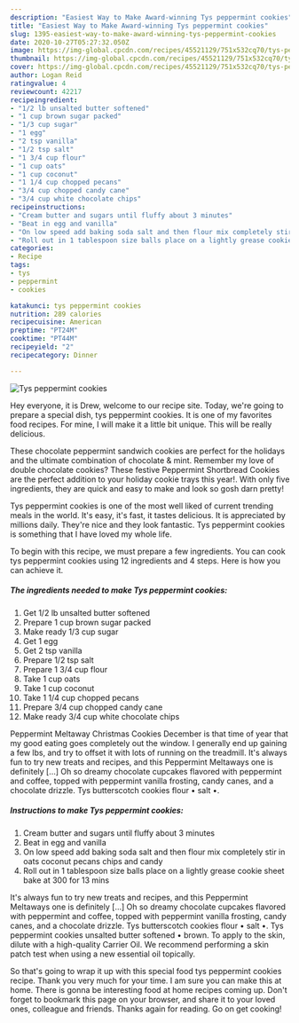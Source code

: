 ```yaml
---
description: "Easiest Way to Make Award-winning Tys peppermint cookies"
title: "Easiest Way to Make Award-winning Tys peppermint cookies"
slug: 1395-easiest-way-to-make-award-winning-tys-peppermint-cookies
date: 2020-10-27T05:27:32.050Z
image: https://img-global.cpcdn.com/recipes/45521129/751x532cq70/tys-peppermint-cookies-recipe-main-photo.jpg
thumbnail: https://img-global.cpcdn.com/recipes/45521129/751x532cq70/tys-peppermint-cookies-recipe-main-photo.jpg
cover: https://img-global.cpcdn.com/recipes/45521129/751x532cq70/tys-peppermint-cookies-recipe-main-photo.jpg
author: Logan Reid
ratingvalue: 4
reviewcount: 42217
recipeingredient:
- "1/2 lb unsalted butter softened"
- "1 cup brown sugar packed"
- "1/3 cup sugar"
- "1 egg"
- "2 tsp vanilla"
- "1/2 tsp salt"
- "1 3/4 cup flour"
- "1 cup oats"
- "1 cup coconut"
- "1 1/4 cup chopped pecans"
- "3/4 cup chopped candy cane"
- "3/4 cup white chocolate chips"
recipeinstructions:
- "Cream butter and sugars until fluffy about 3 minutes"
- "Beat in egg and vanilla"
- "On low speed add baking soda salt and then flour mix completely stir in oats coconut pecans chips and candy"
- "Roll out in 1 tablespoon size balls place on a lightly grease cookie sheet bake at 300 for 13 mins"
categories:
- Recipe
tags:
- tys
- peppermint
- cookies

katakunci: tys peppermint cookies 
nutrition: 289 calories
recipecuisine: American
preptime: "PT24M"
cooktime: "PT44M"
recipeyield: "2"
recipecategory: Dinner

---
```



![Tys peppermint cookies](https://img-global.cpcdn.com/recipes/45521129/751x532cq70/tys-peppermint-cookies-recipe-main-photo.jpg)

Hey everyone, it is Drew, welcome to our recipe site. Today, we're going to prepare a special dish, tys peppermint cookies. It is one of my favorites food recipes. For mine, I will make it a little bit unique. This will be really delicious.

These chocolate peppermint sandwich cookies are perfect for the holidays and the ultimate combination of chocolate &amp; mint. Remember my love of double chocolate cookies? These festive Peppermint Shortbread Cookies are the perfect addition to your holiday cookie trays this year!. With only five ingredients, they are quick and easy to make and look so gosh darn pretty!

Tys peppermint cookies is one of the most well liked of current trending meals in the world. It's easy, it's fast, it tastes delicious. It is appreciated by millions daily. They're nice and they look fantastic. Tys peppermint cookies is something that I have loved my whole life.


To begin with this recipe, we must prepare a few ingredients. You can cook tys peppermint cookies using 12 ingredients and 4 steps. Here is how you can achieve it.

<!--inarticleads1-->

##### The ingredients needed to make Tys peppermint cookies:

1. Get 1/2 lb unsalted butter softened
1. Prepare 1 cup brown sugar packed
1. Make ready 1/3 cup sugar
1. Get 1 egg
1. Get 2 tsp vanilla
1. Prepare 1/2 tsp salt
1. Prepare 1 3/4 cup flour
1. Take 1 cup oats
1. Take 1 cup coconut
1. Take 1 1/4 cup chopped pecans
1. Prepare 3/4 cup chopped candy cane
1. Make ready 3/4 cup white chocolate chips


Peppermint Meltaway Christmas Cookies December is that time of year that my good eating goes completely out the window. I generally end up gaining a few lbs, and try to offset it with lots of running on the treadmill. It&#39;s always fun to try new treats and recipes, and this Peppermint Meltaways one is definitely […] Oh so dreamy chocolate cupcakes flavored with peppermint and coffee, topped with peppermint vanilla frosting, candy canes, and a chocolate drizzle. Tys butterscotch cookies flour • salt •. 

<!--inarticleads2-->

##### Instructions to make Tys peppermint cookies:

1. Cream butter and sugars until fluffy about 3 minutes
1. Beat in egg and vanilla
1. On low speed add baking soda salt and then flour mix completely stir in oats coconut pecans chips and candy
1. Roll out in 1 tablespoon size balls place on a lightly grease cookie sheet bake at 300 for 13 mins


It&#39;s always fun to try new treats and recipes, and this Peppermint Meltaways one is definitely […] Oh so dreamy chocolate cupcakes flavored with peppermint and coffee, topped with peppermint vanilla frosting, candy canes, and a chocolate drizzle. Tys butterscotch cookies flour • salt •. Tys peppermint cookies unsalted butter softened • brown. To apply to the skin, dilute with a high-quality Carrier Oil. We recommend performing a skin patch test when using a new essential oil topically. 

So that's going to wrap it up with this special food tys peppermint cookies recipe. Thank you very much for your time. I am sure you can make this at home. There is gonna be interesting food at home recipes coming up. Don't forget to bookmark this page on your browser, and share it to your loved ones, colleague and friends. Thanks again for reading. Go on get cooking!
